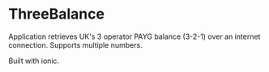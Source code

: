 # ThreeBalance

Application retrieves UK's 3 operator PAYG balance (3-2-1) over an internet connection. Supports multiple numbers.

Built with ionic. 

